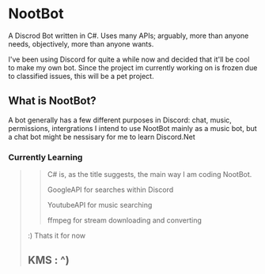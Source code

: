 # NootBot
A Discrod Bot written in C#. Uses many APIs; arguably, more than anyone needs, objectively, more than anyone wants.

I've been using Discord for quite a while now and decided that it'll be cool to make my own bot.
Since the project im currently working on is frozen due to classified issues, this will be a pet project.


What is NootBot?
---------------------
A bot generally has a few different purposes in Discord: chat, music, permissions, intergrations
I intend to use NootBot mainly as a music bot, but a chat bot might be nessisary for me to learn Discord.Net

### Currently Learning 

> > C# is, as the title suggests, the main way I am coding NootBot.
> >
> > GoogleAPI for searches within Discord
> >
> > YoutubeAPI for music searching
> >
> > ffmpeg for stream downloading and converting
> 
> :) Thats it for now
>
> ## KMS : ^)
